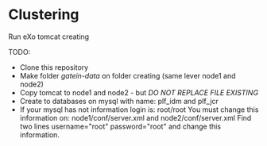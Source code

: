 Clustering
==========

Run eXo tomcat creating

TODO:

 + Clone this repository
 + Make folder *gatein-data* on folder creating (same lever node1 and node2)
 + Copy tomcat to node1 and node2 - but *DO NOT REPLACE FILE EXISTING*
 + Create to databases on mysql with name: plf_idm and plf_jcr
 + If your mysql has  not information login is: root/root 
   You must change this information on: node1/conf/server.xml and node2/conf/server.xml
   Find two lines username="root" password="root" and change this information.
